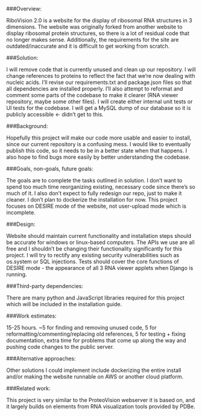 ###Overview:

RiboVision 2.0 is a website for the display of ribosomal RNA structures in 3 dimensions. The website was originally forked from another website to display ribosomal protein structures, so there is a lot of residual code that no longer makes sense. Additionally, the requirements for the site are outdated/inaccurate and it is difficult to get working from scratch.

###Solution:

I will remove code that is currently unused and clean up our repository. I will change references to proteins to reflect the fact that we’re now dealing with nucleic acids. I’ll revise our requirements.txt and package.json files so that all dependencies are installed properly. I’ll also attempt to reformat and comment some parts of the codebase to make it clearer (RNA viewer repository, maybe some other files). I will create either internal unit tests or UI tests for the codebase. I will get a MySQL dump of our database so it is publicly accessible <- didn’t get to this. 

###Background:

Hopefully this project will make our code more usable and easier to install, since our current repository is a confusing mess. I would like to eventually publish this code, so it needs to be in a better state when that happens. I also hope to find bugs more easily by better understanding the codebase.

###Goals, non-goals, future goals:

The goals are to complete the tasks outlined in solution. I don’t want to spend too much time reorganizing existing, necessary code since there’s so much of it. I also don’t expect to fully redesign our repo, just to make it cleaner. I don’t plan to dockerize the installation for now. This project focuses on DESIRE mode of the website, not user-upload mode which is incomplete.

###Design:

Website should maintain current functionality and installation steps should be accurate for windows or linux-based computers. The APIs we use are all free and I shouldn’t be changing their functionality significantly for this project. I will try to rectify any existing security vulnerabilities such as os.system or SQL injections. Tests should cover the core functions of DESIRE mode - the appearance of all 3 RNA viewer applets when Django is running.

###Third-party dependencies:

There are many python and JavaScript libraries required for this project which will be included in the installation guide.

###Work estimates: 

15-25 hours. ~5 for finding and removing unused code, 5 for reformatting/commenting/replacing old references, 5 for testing + fixing documentation, extra time for problems that come up along the way and pushing code changes to the public server.

###Alternative approaches:

Other solutions I could implement include dockerizing the entire install and/or making the website runnable on AWS or another cloud platform.

###Related work:

This project is very similar to the ProteoVision webserver it is based on, and it largely builds on elements from RNA visualization tools provided by PDBe. 




